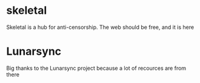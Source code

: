 # skeletal
Skeletal is a hub for anti-censorship. The web should be free, and it is here

# Lunarsync
Big thanks to the Lunarsync project because a lot of recources are from there